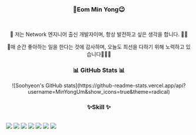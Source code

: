 <h3 align="center"> 🤞Eom Min Yong😉 </h3><br>

<p align="center">
🚀 저는 Network 엔지니어 출신 개발자이며, 항상 발전하고 싶은 생각을 합니다. 👩‍🚀
</p>
<p align="center">
매 순간 좋아하는 일을 한다는 것에 감사하며, 오늘도 최선을 다하기 위해 노력하고 있습니다🏄🏻‍♂️
</p>

<h3 align="center">📊 GitHub Stats 📊 </h3>
<p align="center"> ![Soohyeon's GitHub stats](https://github-readme-stats.vercel.app/api?username=MinYongUm&show_icons=true&theme=radical) </p>

<h3 align="center"> ✨Skill ✨ </h3><br>
<img src="https://img.shields.io/badge/JAVA-007396?style=for-the-badge&logo=java&logoColor=white">
  
<img src="https://img.shields.io/badge/SpringBoot-6DB33F?style=for-the-badge&logo=SpringBoot&logoColor=white">
  
<img src="https://img.shields.io/badge/Spring-6DB33F?style=for-the-badge&logo=Spring&logoColor=white">
  
<img src="https://img.shields.io/badge/mysql-4479A1?style=for-the-badge&logo=mysql&logoColor=white">
  
<img src="https://img.shields.io/badge/apache tomcat-F8DC75?style=for-the-badge&logo=apachetomcat&logoColor=white">

<img src="https://img.shields.io/badge/Slack-4A154B?style=for-the-badge&logo=Slack&logoColor=white">

<img src="https://img.shields.io/badge/Intellij IDEA-000000?style=for-the-badge&logo=IntellijIDEA&logoColor=white">

